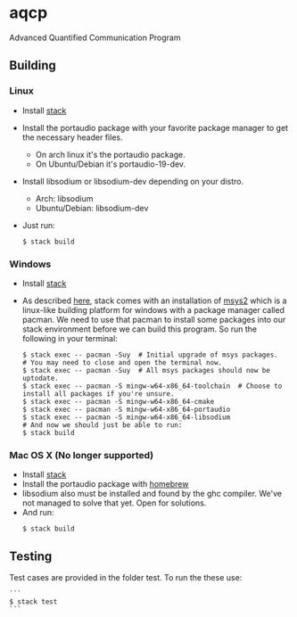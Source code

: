 # aqcp
Advanced Quantified Communication Program

## Building

### Linux

* Install [stack](https://docs.haskellstack.org/en/stable/README/)
* Install the portaudio package with your favorite package manager to get the necessary header files.
    * On arch linux it's the portaudio package.
    * On Ubuntu/Debian it's portaudio-19-dev.
* Install libsodium or libsodium-dev depending on your distro.
    * Arch: libsodium
    * Ubuntu/Debian: libsodium-dev
* Just run:

    ```
    $ stack build
    ```

### Windows

* Install [stack](https://docs.haskellstack.org/en/stable/README/)
* As described [here](https://docs.haskellstack.org/en/stable/developing_on_windows), stack comes with an installation of [msys2](https://www.msys2.org) which is a linux-like building platform for windows with a package manager called pacman. We need to use that pacman to install some packages into our stack environment before we can build this program. So run the following in your terminal:

    ```
    $ stack exec -- pacman -Suy  # Initial upgrade of msys packages.
    # You may need to close and open the terminal now.
    $ stack exec -- pacman -Suy  # All msys packages should now be uptodate.
    $ stack exec -- pacman -S mingw-w64-x86_64-toolchain  # Choose to install all packages if you're unsure.
    $ stack exec -- pacman -S mingw-w64-x86_64-cmake
    $ stack exec -- pacman -S mingw-w64-x86_64-portaudio
    $ stack exec -- pacman -S mingw-w64-x86_64-libsodium
    # And now we should just be able to run:
    $ stack build
    ```

### Mac OS X (No longer supported)

* Install [stack](https://docs.haskellstack.org/en/stable/README/)
* Install the portaudio package with [homebrew](https://brew.sh/)
* libsodium also must be installed and found by the ghc compiler. We've not managed to solve that yet. Open for solutions.
* And run:
    ```
    $ stack build
    ```
    
## Testing
Test cases are provided in the folder test. To run the these use:

    ```
    $ stack test
    ```
